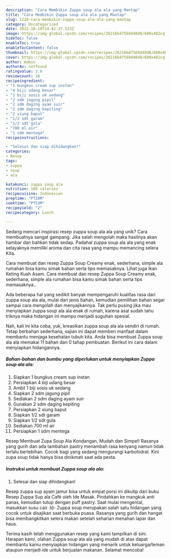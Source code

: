 ```yaml
---
description: "Cara Membikin Zuppa soup ala ala yang Mantap"
title: "Cara Membikin Zuppa soup ala ala yang Mantap"
slug: 1218-cara-membikin-zuppa-soup-ala-ala-yang-mantap
category: Uncategorized
date: 2022-10-10T14:42:37.523Z
image: https://img-global.cpcdn.com/recipes/26216b47569d40d8/680x482cq70/zuppa-soup-ala-ala-foto-resep-utama.jpg
hideToc: false
enableToc: true
enableTocContent: false
thumbnail: https://img-global.cpcdn.com/recipes/26216b47569d40d8/680x482cq70/zuppa-soup-ala-ala-foto-resep-utama.jpg
cover: https://img-global.cpcdn.com/recipes/26216b47569d40d8/680x482cq70/zuppa-soup-ala-ala-foto-resep-utama.jpg
author: Admin
authorAv: notfound
ratingvalue: 3.6
reviewcount: 16
recipeingredient:
- "1 bungkus cream sup instan"
- "4 biji udang besar"
- "1 biji sosis uk sedang"
- "2 sdm jagung pipil"
- "2 sdm daging ayam suir"
- "2 sdm daging kepiting"
- "2 siung baput"
- "1/2 sdt garam"
- "1/2 sdt gula"
- "700 ml air"
- "1 sdm mentega"
recipeinstructions:

- "Selesai dan siap dihidangkan!"
categories:
- Resep
tags:
- zuppa
- soup
- ala

katakunci: zuppa soup ala 
nutrition: 189 calories
recipecuisine: Indonesian
preptime: "PT20M"
cooktime: "PT53M"
recipeyield: "2"
recipecategory: Lunch

---
```





Sedang mencari inspirasi resep zuppa soup ala ala yang unik? Cara membuatnya sangat gampang. Jika salah mengolah maka hasilnya akan hambar dan bahkan tidak sedap. Padahal zuppa soup ala ala yang enak selayaknya memiliki aroma dan cita rasa yang mampu memancing selera Kita.





Cara membuat dan resep Zuppa Soup Creamy enak, sederhana, simple ala rumahan bisa kamu simak bahan serta tips memasaknya. Lihat juga Ikan Keting Kuah Asam. Cara membuat dan resep Zuppa Soup Creamy enak, sederhana, simple ala rumahan bisa kamu simak bahan serta tips memasaknya..

Ada beberapa hal yang sedikit banyak mempengaruhi kualitas rasa dari zuppa soup ala ala, mulai dari jenis bahan, kemudian pemilihan bahan segar sampai cara mengolah dan menyajikannya. Tak perlu pusing jika mau menyiapkan zuppa soup ala ala enak di rumah, karena asal sudah tahu triknya maka hidangan ini mampu menjadi suguhan spesial.






Nah, kali ini kita coba, yuk, kreasikan zuppa soup ala ala sendiri di rumah. Tetap berbahan sederhana, sajian ini dapat memberi manfaat dalam membantu menjaga kesehatan tubuh kita. Anda bisa membuat Zuppa soup ala ala memakai 11 bahan dan 0 tahap pembuatan. Berikut ini cara dalam menyiapkan hidangannya.

<!--inarticleads1-->

##### Bahan-bahan dan bumbu yang diperlukan untuk menyiapkan Zuppa soup ala ala:

1. Siapkan 1 bungkus cream sup instan
1. Persiapkan 4 biji udang besar
1. Ambil 1 biji sosis uk sedang
1. Siapkan 2 sdm jagung pipil
1. Sediakan 2 sdm daging ayam suir
1. Gunakan 2 sdm daging kepiting
1. Persiapkan 2 siung baput
1. Siapkan 1/2 sdt garam
1. Siapkan 1/2 sdt gula
1. Sediakan 700 ml air
1. Persiapkan 1 sdm mentega


Resep Membuat Zupa Soup Ala Kondangan, Mudah dan Simpel! Rasanya yang gurih dan ada tambahan pastry menambah rasa kenyang namun tidak terlalu berlebihan. Cocok bagi yang sedang mengurangi karbohidrat. Kini zupa soup tidak hanya bisa dinikmati saat ada pesta. 

<!--inarticleads2-->

##### Instruksi untuk membuat Zuppa soup ala ala:


1. Selesai dan siap dihidangkan!

Resep zuppa sup ayam jamur bisa untuk empat porsi ini dikutip dari buku Resep Zuppa Sup ala Café oleh Ide Masak. Pindahkan ke mangkuk anti panas, kemudian tutup dengan puff pastry. Saat mulai mengental, masukkan susu cair. Id- Zuppa soup merupakan salah satu hidangan yang cocok untuk disajikan saat berbuka puasa. Rasanya yang gurih dan hangat bisa membangkitkan selera makan setelah seharian menahan lapar dan haus. 

Terima kasih telah menggunakan resep yang kami tampilkan di sini. Harapan kami, olahan Zuppa soup ala ala yang mudah di atas dapat membantu kamu menyiapkan hidangan yang menarik untuk keluarga/teman ataupun menjadi ide untuk berjualan makanan. Selamat mencoba!
